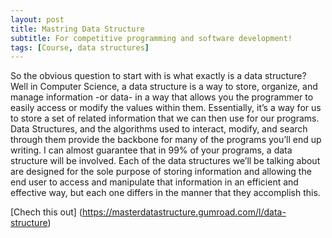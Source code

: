 ```yaml
---
layout: post
title: Mastring Data Structure
subtitle: For competitive programming and software development!
tags: [Course, data structures]
---
```


So the obvious question to start with is what exactly is a data structure? Well in Computer Science, 
a data structure is a way to store, organize, and manage information -or data- in a way that allows you the programmer to easily access or modify the values within them. Essentially, it’s a way for us to store a set of related information that we can then use for our programs. Data Structures, and the algorithms used to interact, modify, and search through them provide the backbone for many of the programs you’ll end up writing. I can almost guarantee that in 99% of your programs, a data structure will be involved. Each of the data structures we’ll be talking about are designed for the sole purpose of storing information and allowing the end user to access and manipulate that information in an efficient and effective way, but each one differs in the manner that they accomplish this.

[Chech this out] (https://masterdatastructure.gumroad.com/l/data-structure)
